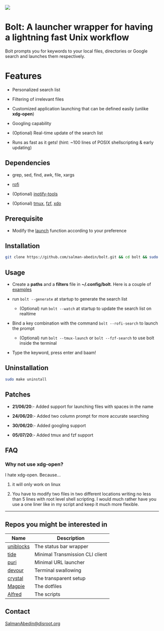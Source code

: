 ![](preview/bolt.gif)

# Bolt: A launcher wrapper for having a lightning fast Unix workflow

Bolt prompts you for keywords to your local files, directories or Google search and launches them respectively.

# Features

-  Personalized search list

-  Filtering of irrelevant files

-  Customized application launching that can be defined easily (unlike **xdg-open**)

-  Googling capability

-  (Optional) Real-time update of the search list

-  Runs as fast as it gets! (hint: ~100 lines of POSIX shellscripting & early updating)

## Dependencies

-  grep, sed, find, awk, file, xargs

-  [rofi](https://github.com/davatorium/rofi)

-  (Optional) [inotify-tools](https://github.com/inotify-tools/inotify-tools)

-  (Optional) [tmux](https://github.com/tmux/tmux),
   [fzf](https://github.com/junegunn/fzf),
   [xdo](https://github.com/baskerville/xdo)

## Prerequisite

-  Modify the [launch](https://github.com/salman-abedin/bolt/blob/master/bolt.sh#L17) function according to your preference

## Installation

```sh
git clone https://github.com/salman-abedin/bolt.git && cd bolt && sudo make install
```

## Usage

-  Create a **paths** and a **filters** file in **~/.config/bolt**.
   Here is a couple of [examples](https://github.com/salman-abedin/bolt/tree/master/example_config)

-  run `bolt --generate` at startup to generate the search list

   -  (Optional) run `bolt --watch` at startup to update the search list on realtime

-  Bind a key combination with the command `bolt --rofi-search` to launch the prompt

   -  (Optional) run `bolt --tmux-launch` or `bolt --fzf-search` to use bolt inside the terminal

-  Type the keyword, press enter and baam!

## Uninstallation

```sh
sudo make uninstall
```

## Patches

-  **21/06/20**:- Added support for launching files with spaces in the name

-  **24/06/20**:- Added two column prompt for more accurate searching

-  **30/06/20**:- Added googling support

-  **05/07/20**:- Added tmux and fzf support

## FAQ

### Why not use xdg-open?

I hate xdg-open. Because...

1. it will only work on linux

2. You have to modify two files in two different locations writing no less than 5 lines with root level shell scripting.
   I would much rather have you use a one liner like in my script and keep it much more flexible.

---

## Repos you might be interested in

| Name                                                    | Description                     |
| ------------------------------------------------------- | ------------------------------- |
| [uniblocks](https://github.com/salman-abedin/uniblocks) | The status bar wrapper          |
| [tide](https://github.com/salman-abedin/puri)           | Minimal Transmission CLI client |
| [puri](https://github.com/salman-abedin/puri)           | Minimal URL launcher            |
| [devour](https://github.com/salman-abedin/devour)       | Terminal swallowing             |
| [crystal](https://github.com/salman-abedin/crystal)     | The transparent setup           |
| [Magpie](https://github.com/salman-abedin/magpie)       | The dotfiles                    |
| [Alfred](https://github.com/salman-abedin/alfred)       | The scripts                     |

## Contact

SalmanAbedin@disroot.org
